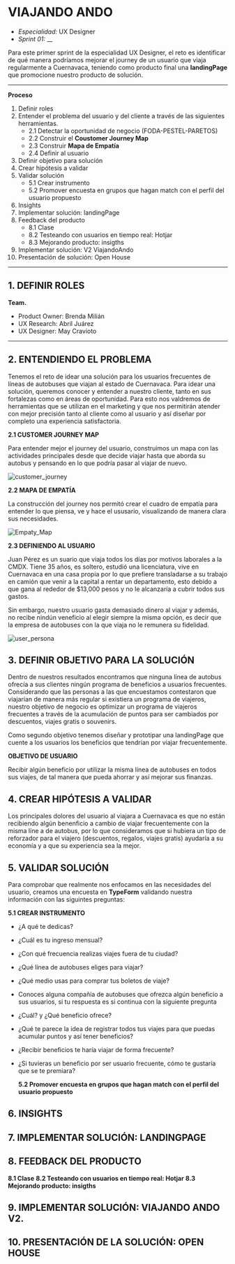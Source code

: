 # VIAJANDO ANDO 
* *Especialidad:* UX Designer
* *Sprint 01:*  __

Para este primer sprint de la especialidad UX Designer, el reto es identificar de qué manera podríamos mejorar el journey de un usuario que viaja regularmente a Cuernavaca, teniendo como producto final una **landingPage** que promocione nuestro producto de solución. 

<hr>

**Proceso**

1. Definir roles
2. Entender el problema del usuario y del cliente a través de las siguientes herramientas. 
    - 2.1 Detectar la oportunidad de negocio (FODA-PESTEL-PARETOS)
    - 2.2 Construir el **Coustomer Journey Map** 
    - 2.3 Construir **Mapa de Empatía** 
    - 2.4 Definir al usuario
3. Definir objetivo para solución 
4. Crear hipótesis a validar
5. Validar solución 
    - 5.1 Crear instrumento 
    - 5.2 Promover encuesta en grupos que hagan match con el perfil del usuario propuesto
6. Insights
7. Implementar solución: landingPage
8. Feedback del producto
    - 8.1 Clase
    - 8.2 Testeando con usuarios en tiempo real: Hotjar
    - 8.3 Mejorando producto: insigths
9. Implementar solución: V2 ViajandoAndo
10. Presentación de solución: Open House

<hr>

## 1. DEFINIR ROLES

**Team.** 
* Product Owner: Brenda Milián
* UX Research: Abril Juárez
* UX Designer: May Cravioto

<hr>

## 2. ENTENDIENDO EL PROBLEMA

Tenemos el reto de idear una solución para los usuarios frecuentes de líneas de autobuses que viajan al estado de Cuernavaca. Para idear una solución, queremos conocer y entender a nuestro cliente, tanto en sus fortalezas como en áreas de oportunidad. Para esto nos valdremos de herramientas que se utilizan en el marketing y que nos permitirán atender con mejor precisión tanto al cliente como al usuario y así diseñar por completo una experiencia satisfactoria. 
    
   **2.1 CUSTOMER JOURNEY MAP**

Para entender mejor el journey del usuario, construimos un mapa con las actividades principales desde que decide viajar hasta que aborda su autobus y pensando en lo que podría pasar al viajar de nuevo. 

![customer_journey](assets/images/customer.png)

   **2.2 MAPA DE EMPATÍA**

La construcción del journey nos permitó crear el cuadro de empatía para entender lo que piensa, ve y hace el ususario, visualizando de manera clara sus necesidades. 

![Empaty_Map](assets/images/empaty.png)

   **2.3 DEFINIENDO AL USUARIO**

Juan Pérez es un suario que viaja todos los días por motivos laborales a la CMDX. Tiene 35 años, es soltero, estudió una licenciatura, vive en Cuernavaca en una casa propia por lo que prefiere transladarse a su trabajo en camión que venir a la capital a rentar un departamento, esto debido a que gana al rededor de $13,000 pesos y no le alcanzaría a cubrir todos sus gastos.  

Sin embargo, nuestro usuario gasta demasiado dinero al viajar y además, no recibe nindún veneficio al elegir siempre la misma opción, es decir que la empresa de autobuses con la que viaja no le remunera su fidelidad. 

![user_persona](assets/images/user.png)

## 3. DEFINIR OBJETIVO PARA LA SOLUCIÓN

Dentro de nuestros resultados encontramos que ninguna línea de autobus ofrecía a sus clientes ningún programa de beneficios a usuarios frecuentes. Considerando que las personas a las que encuestamos contestaron que viajarían de manera más regular si existiera un programa de viajeros, nuestro objetivo de negocio es optimizar un programa de viajeros frecuentes a través de la acumulación de puntos para ser cambiados por descuentos, viajes gratis o souvenirs. 

Como segundo objetivo tenemos diseñar y prototipar una landingPage que cuente a los usuarios los beneficios que tendrían por viajar frecuentemente. 

**OBJETIVO DE USUARIO**

Recibir algún beneficio por utilizar la misma línea de autobuses en todos sus viajes, de tal manera que pueda ahorrar y así mejorar sus finanzas.

## 4. CREAR HIPÓTESIS A VALIDAR

Los principales dolores del usuario al viajara a Cuernavaca es que no están recibiendo algún benenficio a cambio de viajar frecuentemente con la misma líne a de autobus, por lo que consideramos que si hubiera un tipo de reforzador para el viajero (descuentos, regalos, viajes gratis) ayudaría a su economía y a que su experiencia sea la mejor. 

## 5. VALIDAR SOLUCIÓN 
Para comprobar que realmente nos enfocamos en las necesidades del usuario, creamos una encuesta en **TypeForm** validando nuestra información con las siguintes preguntas: 

   **5.1 CREAR INSTRUMENTO** 

* ¿A qué te dedicas?
* ¿Cuál es tu ingreso mensual?
* ¿Con qué frecuencia realizas viajes fuera de tu ciudad?
* ¿Qué línea de autobuses eliges para viajar?
* ¿Qué medio usas para comprar tus boletos de viaje?
* Conoces alguna compañía de autobuses que ofrezca algún beneficio a sus usuarios, si tu respuesta es si continua con la siguiente pregunta
* ¿Cuál? y ¿Qué beneficio ofrece?
* ¿Qué te parece la idea de registrar todos tus viajes para que puedas acumular puntos y así tener beneficios?
* ¿Recibir beneficios te haría viajar de forma frecuente?
* ¿Si tuvieras un beneficio por ser usuario frecuente, cómo te gustaría que se te premiara?
   
   **5.2 Promover encuesta en grupos que hagan match con el perfil del usuario propuesto**
   
## 6. INSIGHTS

## 7. IMPLEMENTAR SOLUCIÓN: LANDINGPAGE

## 8. FEEDBACK DEL PRODUCTO
   **8.1 Clase**
   **8.2 Testeando con usuarios en tiempo real: Hotjar**
   **8.3 Mejorando producto: insigths**
   
## 9. IMPLEMENTAR SOLUCIÓN: VIAJANDO ANDO V2. 

## 10. PRESENTACIÓN DE LA SOLUCIÓN: OPEN HOUSE

